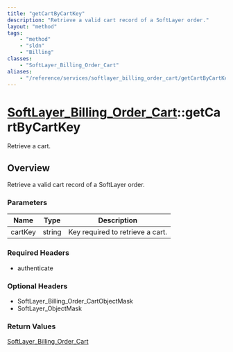 ```yaml
---
title: "getCartByCartKey"
description: "Retrieve a valid cart record of a SoftLayer order."
layout: "method"
tags:
    - "method"
    - "sldn"
    - "Billing"
classes:
    - "SoftLayer_Billing_Order_Cart"
aliases:
    - "/reference/services/softlayer_billing_order_cart/getCartByCartKey"
---
```

# [SoftLayer_Billing_Order_Cart](/reference/services/SoftLayer_Billing_Order_Cart)::getCartByCartKey

Retrieve a cart.


## Overview 
Retrieve a valid cart record of a SoftLayer order. 

### Parameters 
|Name | Type | Description |
| --- | --- | --- |
|cartKey| string| Key required to retrieve a cart.|


### Required Headers
* authenticate

### Optional Headers
* SoftLayer_Billing_Order_CartObjectMask
* SoftLayer_ObjectMask

### Return Values
<a href='/reference/datatypes/SoftLayer_Billing_Order_Cart'>SoftLayer_Billing_Order_Cart </a>

